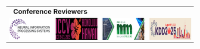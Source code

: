 <!-- <h1 id="services"></h1>

<h2 style="margin: 60px 0px 10px;">Services</h2>

<h4 style="margin:0 10px 0;">Organization Committee</h4>

<ul style="margin:0 0 5px;">
  <li>..<a href="https://bmvc2023.org/people/organisers/"><autocolor>..</autocolor></a> <a href="h12"><autocolor>2022</autocolor></a>-<a href="12"><autocolor>2023</autocolor></a></li>
  <li>s<a href="https://www.acmmmasia.org/2020/committee.html"><autocolor>sd</autocolor></a></li>
</ul>

<h4 style="margin:0 10px 0;">sd</h4>

<ul style="margin:0 0 5px;">
  <li><a href="http://cvpr.thecvf.com/"><autocolor>...</autocolor></a></li>
  
</ul>

<h4 style="margin:0 10px 0;">...</h4>

<ul style="margin:0 0 5px;">
  <li><a href="https://ijcai-21.org/"><autocolor>...</autocolor></a></li>
</ul>

<h4 style="margin:0 10px 0;">..</h4>

<ul style="margin:0 0 5px;">
  <li><a href="http://cvpr2023.thecvf.com/"><autocolor>...</autocolor></a></li>
  
</ul>

<h4 style="margin:0 10px 0;">Journal Reviewers</h4>

<ul style="margin:0 0 20px;">
  <li><a href="https://www.computer.org/csdl/journal/tp"><autocolor>...</autocolor></a></li>
  
</ul> -->
<!-- 
<h1 id="Services"></h1>

<h2 style="margin: 30px 0px 10px;">Services</h2>

<table width="100%" align="center" border="0" cellspacing="0" cellpadding="10">
    <tbody>
        <tr>
            <td>
                <sectionheading>&nbsp;&nbsp;Conference Reviewers</sectionheading>
            </td>
        </tr>
        <tr>
            <td width="15%" valign="center" align="center"><img style="display: inline" width="100%" src="../img/nips2025.png"></td>
            <td width="15%" valign="center" align="center"><img style="display: inline" width="100%" src="../img/iccv2025.png"></td>
            <td width="15%" valign="center" align="center"><img style="display: inline" width="100%" src="../img/acmm2025-1.png"></td>
            <td width="15%" valign="center" align="center"><img style="display: inline" width="100%" src="../img/KDD25.png"></td>
        </tr>
    </tbody>
</table> -->

<table width="100%" align="center" border="0" cellspacing="0" cellpadding="10">
    <tbody>
        <tr>
            <td width="15%" valign="center" align="left" colspan="5" style="font-weight: bold; font-size: 18px;">
                &nbsp;&nbsp;Conference Reviewers
            </td>
        </tr>
        <tr>
            <td width="17%" align="center"><img style="height: 60px;" src="../img/nips2025.png"></td>
            <td width="17%" align="center"><img style="height: 60px;" src="../img/iccv2025.png"></td>
            <td width="17%" align="center"><img style="height: 60px;" src="../img/acmm2025-1.png"></td>
            <td width="17%" align="center"><img style="height: 60px;" src="../img/KDD25.png"></td>
        </tr>
    </tbody>
</table>
